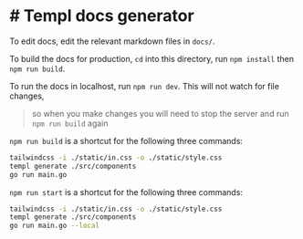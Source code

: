 # # Templ docs generator

To edit docs, edit the relevant markdown files in `docs/`.

To build the docs for production, `cd` into this directory, run `npm install` then `npm run build`.

To run the docs in localhost, run `npm run dev`. This will not watch for file changes, 
>so when you make changes you will need to stop the server and run `npm run build` again

`npm run build` is a shortcut for the following three commands:
```sh
tailwindcss -i ./static/in.css -o ./static/style.css
templ generate ./src/components
go run main.go
```

`npm run start` is a shortcut for the following three commands:
```sh
tailwindcss -i ./static/in.css -o ./static/style.css
templ generate ./src/components
go run main.go --local
```